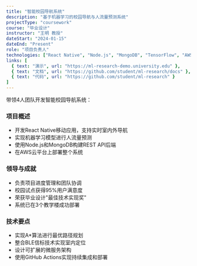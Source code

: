 ```yaml
---
title: "智能校园导航系统"
description: "基于机器学习的校园导航与人流量预测系统"
projectType: "coursework"
course: "毕业设计"
instructor: "王明 教授"
dateStart: "2024-01-15"
dateEnd: "Present"
role: "项目负责人"
technologies: ["React Native", "Node.js", "MongoDB", "TensorFlow", "AWS"]
links: [
  { text: "演示", url: "https://ml-research-demo.university.edu" },
  { text: "文档", url: "https://github.com/student/ml-research/docs" },
  { text: "代码", url: "https://github.com/student/ml-research" }
]
---
```


带领4人团队开发智能校园导航系统：

### 项目概述
- 开发React Native移动应用，支持实时室内外导航
- 实现机器学习模型进行人流量预测
- 使用Node.js和MongoDB构建REST API后端
- 在AWS云平台上部署整个系统

### 领导与成就
- 负责项目进度管理和团队协调
- 校园试点获得95%用户满意度
- 荣获毕业设计"最佳技术实现奖"
- 系统已在3个教学楼成功部署

### 技术要点
- 实现A*算法进行最优路径规划
- 整合BLE信标技术实现室内定位
- 设计可扩展的微服务架构
- 使用GitHub Actions实现持续集成和部署